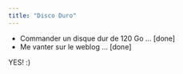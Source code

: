 ```yaml
---
title: "Disco Duro"
---
```


* Commander un disque dur de 120 Go ... [done]   
* Me vanter sur le weblog ... [done]

YES! :)

